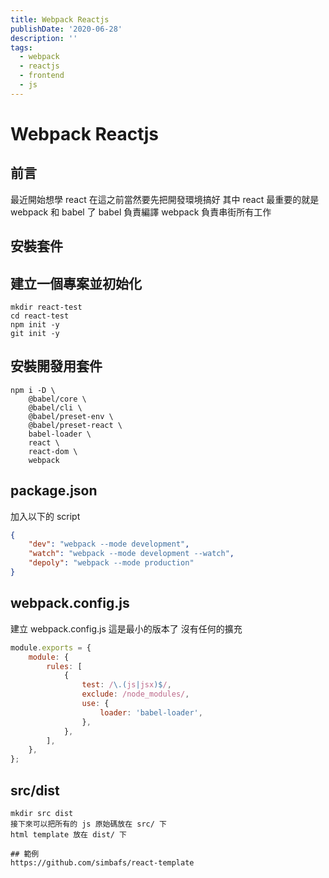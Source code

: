 ```yaml
---
title: Webpack Reactjs
publishDate: '2020-06-28'
description: ''
tags:
  - webpack
  - reactjs
  - frontend
  - js
---
```


# Webpack Reactjs

## 前言

最近開始想學 react
在這之前當然要先把開發環境搞好
其中 react 最重要的就是 webpack 和 babel 了
babel 負責編譯
webpack 負責串街所有工作

## 安裝套件

## 建立一個專案並初始化

```
mkdir react-test
cd react-test
npm init -y
git init -y
```

## 安裝開發用套件

```
npm i -D \
	@babel/core \
	@babel/cli \
	@babel/preset-env \
	@babel/preset-react \
	babel-loader \
	react \
	react-dom \
	webpack
```

## package.json

加入以下的 script

```json
{
	"dev": "webpack --mode development",
	"watch": "webpack --mode development --watch",
	"depoly": "webpack --mode production"
}
```

## webpack.config.js

建立 webpack.config.js
這是最小的版本了
沒有任何的擴充

```js
module.exports = {
	module: {
		rules: [
			{
				test: /\.(js|jsx)$/,
				exclude: /node_modules/,
				use: {
					loader: 'babel-loader',
				},
			},
		],
	},
};
```

## src/dist

```
mkdir src dist
接下來可以把所有的 js 原始碼放在 src/ 下
html template 放在 dist/ 下

## 範例
https://github.com/simbafs/react-template

```
